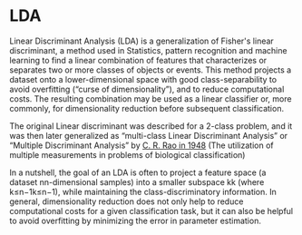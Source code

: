 # LDA

Linear Discriminant Analysis \(LDA\) is a generalization of Fisher's linear discriminant, a method used in Statistics, pattern recognition and machine learning to find a linear combination of features that characterizes or separates two or more classes of objects or events. This method projects a dataset onto a lower-dimensional space with good class-separability to avoid overfitting \(“curse of dimensionality”\), and to reduce computational costs. The resulting combination may be used as a linear classifier or, more commonly, for dimensionality reduction before subsequent classification.

The original Linear discriminant was described for a 2-class problem, and it was then later generalized as “multi-class Linear Discriminant Analysis” or “Multiple Discriminant Analysis” by [C. R. Rao in 1948](http://www.jstor.org/stable/2983775?seq=1#page_scan_tab_contents) \(The utilization of multiple measurements in problems of biological classification\)

In a nutshell, the goal of an LDA is often to project a feature space \(a dataset nn-dimensional samples\) into a smaller subspace kk \(where k≤n−1k≤n−1\), while maintaining the class-discriminatory information. In general, dimensionality reduction does not only help to reduce computational costs for a given classification task, but it can also be helpful to avoid overfitting by minimizing the error in parameter estimation.

